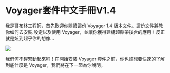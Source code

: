 # Voyager套件中文手冊V1.4

我是哥布林工程師，首先歡迎你閱讀這份 Voyager 1.4 版本文件。這份文件將教你如何去安裝.設定以及使用 Voyager，並讓你獲得建構超酷帶後台的應用！反正就是炫到超乎你的想像...

![](https://i.imgur.com/GpmTmJj.jpg)

我們何不趕緊動起來吧！在開始安裝 Voyager 套件之前，你也許想要快速的了解到底什麼是 Voyager，我們將在下一節為你說明。

<link rel="stylesheet" href="https://cdn.jsdelivr.net/npm/gitalk@1/dist/gitalk.css">
<script src="https://cdn.jsdelivr.net/npm/gitalk@1/dist/gitalk.min.js"></script>
<div id="gitalk-container"></div>

